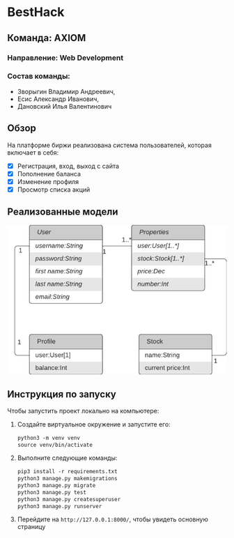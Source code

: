 # BestHack
## Команда: AXIOM
### Направление: Web Development
### Состав команды:
- Зворыгин Владимир Андреевич,
- Есис Александр Иванович,
- Дановский Илья Валентинович

## Обзор
На платформе биржи реализована система пользователей, которая включает в себя:
- [x] Регистрация, вход, выход с сайта
- [x] Пополнение баланса
- [x] Изменение профиля
- [x] Просмотр списка акций

## Реализованные модели

![Реализованные модели](model.png)

## Инструкция по запуску

Чтобы запустить проект локально на компьютере:
1. Создайте виртуальное окружение и запустите его:
   ```
   python3 -m venv venv
   source venv/bin/activate
   ```
3. Выполните следующие команды:
   ```
   pip3 install -r requirements.txt
   python3 manage.py makemigrations
   python3 manage.py migrate
   python3 manage.py test
   python3 manage.py createsuperuser
   python3 manage.py runserver
   ```
2. Перейдите на `http://127.0.0.1:8000/`, чтобы увидеть основную страницу

